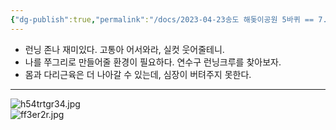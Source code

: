 ```yaml
---
{"dg-publish":true,"permalink":"/docs/2023-04-23송도 해돚이공원 5바퀴 == 7.67km 페이스 7분대 갈때 걸어가고 올때 걸어오고 총 21.05km/","title":"2023-04-23송도 해돚이공원 5바퀴 == 7.67km 페이스 7분대 갈때 걸어가고 올때 걸어오고 총 21.05km"}
---
```


- 런닝 존나 재미있다. 고통아 어서와라, 실컷 웃어줄테니.
- 나를 쭈그리로 만들어줄 환경이 필요하다. 연수구 런닝크루를 찾아보자.
- 몸과 다리근육은 더 나아갈 수 있는데, 심장이 버텨주지 못한다.
---
![h54trtgr34.jpg](/img/user/docs/assets/h54trtgr34.jpg)  
![ff3er2r.jpg](/img/user/docs/assets/ff3er2r.jpg)
